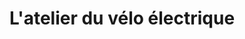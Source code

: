 ---
title: "L'atelier du vélo électrique"
url: /saint-romain-le-puy/latelier-du-velo-electrique/
shop: vélo
---